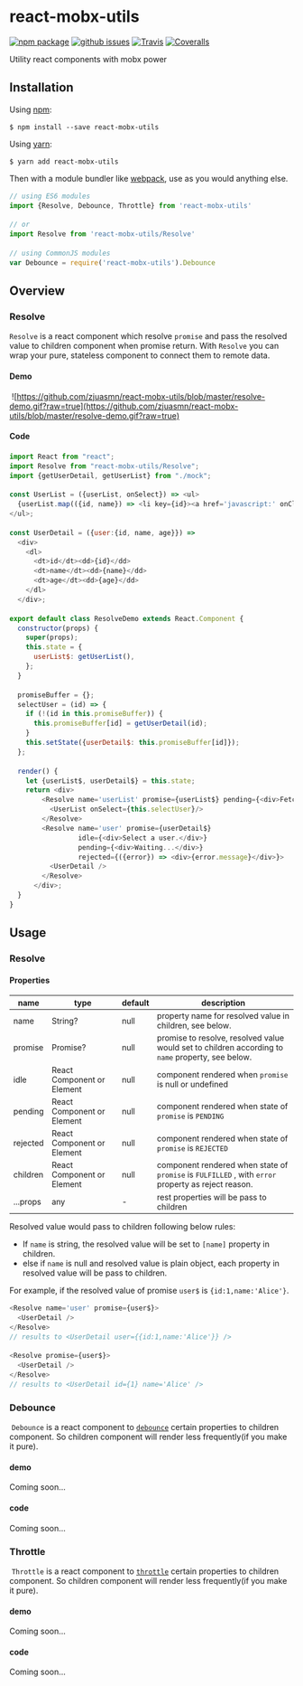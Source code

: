 # react-mobx-utils 
[![npm package][npm-badge]][npm] [![github issues][github-issues]]() [![Travis][travis]]() [![Coveralls][coveralls]]()


[github-issues]:https://img.shields.io/github/issues/zjuasmn/react-mobx-utils.svg
[npm-badge]:https://img.shields.io/npm/v/react-mobx-utils.svg?style=flat-square
[npm]:https://www.npmjs.org/package/react-mobx-utils
[travis]:https://img.shields.io/travis/zjuasmn/react-mobx-utils.svg
[coveralls]:https://img.shields.io/coveralls/zjuasmn/react-mobx-utils.svg

Utility react components with mobx power

## Installation

Using [npm](https://www.npmjs.com/):

    $ npm install --save react-mobx-utils

Using [yarn](https://yarnpkg.com/):

    $ yarn add react-mobx-utils

Then with a module bundler like [webpack](https://webpack.github.io/), use as you would anything else.

```js
// using ES6 modules
import {Resolve, Debounce, Throttle} from 'react-mobx-utils'

// or
import Resolve from 'react-mobx-utils/Resolve'

// using CommonJS modules
var Debounce = require('react-mobx-utils').Debounce
```

## Overview

### Resolve
  `Resolve` is a react component which resolve `promise` and pass the resolved value to children component when promise return. With `Resolve` you can wrap your pure, stateless component to connect them to remote data.

#### Demo
  ![https://github.com/zjuasmn/react-mobx-utils/blob/master/resolve-demo.gif?raw=true](https://github.com/zjuasmn/react-mobx-utils/blob/master/resolve-demo.gif?raw=true)

#### Code
```js
import React from "react";
import Resolve from "react-mobx-utils/Resolve";
import {getUserDetail, getUserList} from "./mock";

const UserList = ({userList, onSelect}) => <ul>
  {userList.map(({id, name}) => <li key={id}><a href='javascript:' onClick={() => onSelect(id)}>{name}</a></li>)}
</ul>;

const UserDetail = ({user:{id, name, age}}) =>
  <div>
    <dl>
      <dt>id</dt><dd>{id}</dd>
      <dt>name</dt><dd>{name}</dd>
      <dt>age</dt><dd>{age}</dd>
    </dl>
  </div>;

export default class ResolveDemo extends React.Component {
  constructor(props) {
    super(props);
    this.state = {
      userList$: getUserList(),
    };
  }

  promiseBuffer = {};
  selectUser = (id) => {
    if (!(id in this.promiseBuffer)) {
      this.promiseBuffer[id] = getUserDetail(id);
    }
    this.setState({userDetail$: this.promiseBuffer[id]});
  };

  render() {
    let {userList$, userDetail$} = this.state;
    return <div>
        <Resolve name='userList' promise={userList$} pending={<div>Fetching user list...</div>}>
          <UserList onSelect={this.selectUser}/>
        </Resolve>
        <Resolve name='user' promise={userDetail$}
                 idle={<div>Select a user.</div>}
                 pending={<div>Waiting...</div>}
                 rejected={({error}) => <div>{error.message}</div>}>
          <UserDetail />
        </Resolve>
      </div>;
  }
}
```


## Usage

### Resolve

#### Properties
name | type | default | description
-----|------|---------|-----------
name | String? | null | property name for resolved value in children, see below.
promise | Promise? | null | promise to resolve, resolved value would set to children according to `name` property, see below.
idle | React Component or Element| null | component rendered when `promise` is null or undefined
pending | React Component or Element | null | component rendered when state of `promise` is `PENDING`
rejected | React Component or Element | null | component rendered when state of `promise` is `REJECTED`
children | React Component or Element | null | component rendered when state of `promise` is `FULFILLED` , with `error` property as reject reason.
...props | any | - | rest properties will be pass to children

Resolved value would pass to children following below rules:

- If `name` is string, the resolved value will be set to `[name]` property in children.
- else if `name` is null and resolved value is plain object, each property in resolved value will be pass to children.

For example, if the resolved value of promise `user$` is `{id:1,name:'Alice'}`.

```js
<Resolve name='user' promise={user$}>
  <UserDetail />
</Resolve>
// results to <UserDetail user={{id:1,name:'Alice'}} />

<Resolve promise={user$}>
  <UserDetail />
</Resolve>
// results to <UserDetail id={1} name='Alice' />
```




### Debounce
  `Debounce` is a react component to [`debounce`](https://lodash.com/docs#debounce) certain properties to children component. So children component will render less  frequently(if you make it pure).
#### demo
  Coming soon...
#### code
  Coming soon...

### Throttle
  `Throttle` is a react component to [`throttle`](https://lodash.com/docs#throttle) certain properties to children component. So children component will render less  frequently(if you make it pure).
#### demo
  Coming soon...
#### code
  Coming soon...

